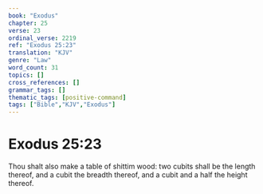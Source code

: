 ```yaml
---
book: "Exodus"
chapter: 25
verse: 23
ordinal_verse: 2219
ref: "Exodus 25:23"
translation: "KJV"
genre: "Law"
word_count: 31
topics: []
cross_references: []
grammar_tags: []
thematic_tags: [positive-command]
tags: ["Bible","KJV","Exodus"]
---
```


# Exodus 25:23

Thou shalt also make a table of shittim wood: two cubits shall be the length thereof, and a cubit the breadth thereof, and a cubit and a half the height thereof.
